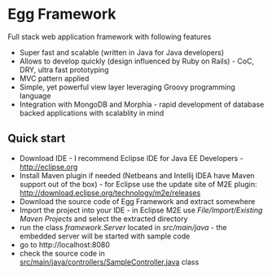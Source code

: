 Egg Framework
=============

Full stack web application framework with following features

 * Super fast and scalable (written in Java for Java developers)
 * Allows to develop quickly (design influenced by Ruby on Rails) - CoC, DRY, ultra fast prototyping
 * MVC pattern applied
 * Simple, yet powerful view layer leveraging Groovy programming language
 * Integration with MongoDB and Morphia - rapid development of database backed applications with scalablity in mind
 
Quick start
-----------

 * Download IDE - I recommend Eclipse IDE for Java EE Developers - http://eclipse.org
 * Install Maven plugin if needed (Netbeans and Intellij IDEA have Maven support out of the box) - for Eclipse use the update site of M2E plugin: http://download.eclipse.org/technology/m2e/releases
 * Download the source code of Egg Framework and extract somewhere
 * Import the project into your IDE - in Eclipse M2E use _File/Import/Existing Maven Projects_ and select the extracted directory
 * run the class _framework.Server_ located in _src/main/java_ - the embedded server will be started with sample code
 * go to http://localhost:8080
 * check the source code in [src/main/java/controllers/SampleController.java](blob/master/src/main/java/controllers/SampleController.java) class
 

